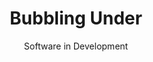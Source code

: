 ---
title: Bubbling Under
subtitle: Software in Development
order:
    - funkwhale
    - lemmy
    - carnet
    - mobilizon
    - translation-projects
    - scuttlebutt
    - ipfs
aliases:
    - /bubbling-under/
    - /lists/wip/
    - /list/wip/
    - /wip/
featured: true
---